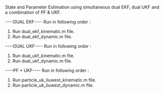 State and Parameter Estimation using simultaneous dual EKF, dual UKF and a combination of PF & UKF.


----DUAL EKF----
Run in following order : 
1. Run dual_ekf_kinematic.m file.
2. Run dual_ekf_dynamic.m file.


----DUAL UKF----
Run in following order : 
1. Run dual_ukf_kinematic.m file.
2. Run dual_ukf_dynamic.m file.


----PF + UKF----
Run in following order : 
1. Run particle_uk_liuwest_kinematic.m file.
2. Run particle_uk_liuwest_dynamic.m file.